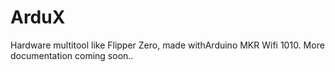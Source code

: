 # ArduX
Hardware multitool like Flipper Zero, made withArduino MKR Wifi 1010.
More documentation coming soon..
